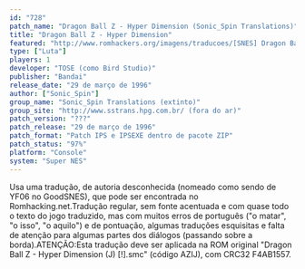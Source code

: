 ```yaml
---
id: "728"
patch_name: "Dragon Ball Z - Hyper Dimension (Sonic_Spin Translations)"
title: "Dragon Ball Z - Hyper Dimension"
featured: "http://www.romhackers.org/imagens/traducoes/[SNES] Dragon Ball Z - Hyper Dimension - Evil Darkness e Sonic_Spin Translations - 1.png"
type: ["Luta"]
players: 1
developer: "TOSE (como Bird Studio)"
publisher: "Bandai"
release_date: "29 de março de 1996"
author: ["Sonic_Spin"]
group_name: "Sonic_Spin Translations (extinto)"
group_site: "http://www.sstrans.hpg.com.br/ (fora do ar)"
patch_version: "???"
patch_release: "29 de março de 1996"
patch_format: "Patch IPS e IPSEXE dentro de pacote ZIP"
patch_status: "97%"
platform: "Console"
system: "Super NES"
---
```


Usa uma tradução, de autoria desconhecida (nomeado como sendo de YF06 no GoodSNES), que pode ser encontrada no Romhacking.net.Tradução regular, sem fonte acentuada e com quase todo o texto do jogo traduzido, mas com muitos erros de português ("o matar", "o isso", "o aquilo") e de pontuação, algumas traduções esquisitas e falta de atenção para algumas partes dos diálogos (passando sobre a borda).ATENÇÃO:Esta tradução deve ser aplicada na ROM original "Dragon Ball Z - Hyper Dimension (J) [!].smc" (código AZIJ), com CRC32 F4AB1557.